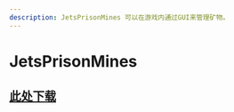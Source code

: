```yaml
---
description: JetsPrisonMines 可以在游戏内通过GUI来管理矿物。
---
```


# JetsPrisonMines

## [此处下载](https://www.spigotmc.org/resources/jetsprisonmines-quick-gui-setup-effects-fawe-schematics-holograms-1-mines-1-8-1-19.63783/update?update=488918)

